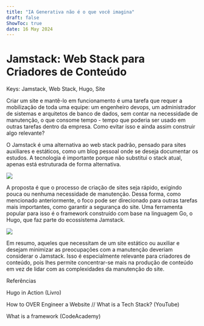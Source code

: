 ```yaml
---
title: "IA Generativa não é o que você imagina"
draft: false
ShowToc: true
date: 16 May 2024
---
```



# Jamstack: Web Stack para Criadores de Conteúdo

Keys: Jamstack, Web Stack, Hugo, Site



Criar um site e mantê-lo em funcionamento é uma tarefa que requer a mobilização de toda uma equipe: um engenheiro devops, um administrador de 
sistemas e arquitetos de banco de dados, sem contar na necessidade de manutenção, o que consome tempo - tempo que 
poderia ser usado em outras tarefas dentro da empresa. Como evitar isso e ainda assim construir algo relevante?


O Jamstack é uma alternativa ao web stack padrão, pensado para sites auxiliares e estáticos, como um blog pessoal onde 
se deseja documentar os estudos. A tecnologia é importante porque não substitui o stack atual, apenas está estruturada de forma alternativa.

![](https://hermes.dio.me/assets/articles/b37ef7be-3cbb-485b-837c-b643f0fa2ae3.jpg)

A proposta é que o processo de criação de sites seja rápido, exigindo pouca ou nenhuma necessidade de manutenção.
Dessa forma, como mencionado anteriormente, o foco pode ser direcionado para outras tarefas mais importantes, como garantir a segurança do site. 
Uma ferramenta popular para isso é o framework construído com base na linguagem Go, o Hugo, que faz parte do ecossistema Jamstack.

![](https://hermes.dio.me/assets/articles/705018cb-7074-46c1-8d1c-6c54c19486f3.png)

Em resumo, aqueles que necessitam de um site estático ou auxiliar e desejam minimizar as preocupações com a manutenção deveriam considerar o Jamstack. Isso é especialmente relevante para criadores de conteúdo, pois lhes permite concentrar-se mais na produção de conteúdo em vez de lidar com as complexidades da manutenção do site.



Referências

Hugo in Action (Livro)

How to OVER Engineer a Website // What is a Tech Stack? (YouTube)

What is a framework (CodeAcademy)
